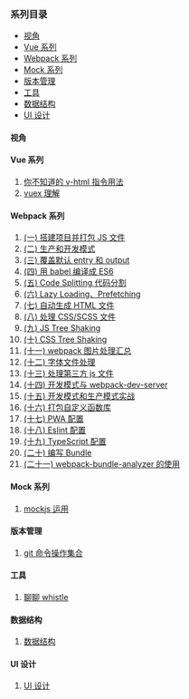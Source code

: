 ### <a name="目录">系列目录</a>

- [视角](#视角)
- [Vue 系列](#Vue是如何工作的系列)
- [Webpack 系列](#Webpack工作的系列)
- [Mock 系列](#mock运用)
- [版本管理](#版本管理)
- [工具](#工具)
- [数据结构](#数据结构)
- [UI 设计](#UI设计)
  <a name="视角"></a>

#### 视角

#### Vue 系列

1. [你不知道的 v-html 指令用法](https://github.com/1019483075/lingxi/issues/1)
2. [vuex 理解](https://github.com/1019483075/lingxi/issues/2)

#### Webpack 系列

1. [(一) 搭建项目并打包 JS 文件](https://github.com/1019483075/lingxi/issues/3)
2. [(二) 生产和开发模式](https://github.com/1019483075/lingxi/issues/4)
3. [(三) 覆盖默认 entry 和 output](https://github.com/1019483075/lingxi/issues/5)
4. [(四) 用 babel 编译成 ES6](https://github.com/1019483075/lingxi/issues/6)
5. [(五) Code Splitting 代码分割](https://github.com/1019483075/lingxi/issues/7)
6. [(六) Lazy Loading、Prefetching](https://github.com/1019483075/lingxi/issues/8)
7. [(七) 自动生成 HTML 文件](https://github.com/1019483075/lingxi/issues/9)
8. [(八) 处理 CSS/SCSS 文件](https://github.com/1019483075/lingxi/issues/10)
9. [(九) JS Tree Shaking](https://github.com/1019483075/lingxi/issues/11)
10. [(十) CSS Tree Shaking](https://github.com/1019483075/lingxi/issues/12)
11. [(十一) webpack 图片处理汇总](https://github.com/1019483075/lingxi/issues/13)
12. [(十二) 字体文件处理](https://github.com/1019483075/lingxi/issues/14)
13. [(十三) 处理第三方 js 文件](https://github.com/1019483075/lingxi/issues/15)
14. [(十四) 开发模式与 webpack-dev-server](https://github.com/1019483075/lingxi/issues/16)
15. [(十五) 开发模式和生产模式实战](https://github.com/1019483075/lingxi/issues/17)
16. [(十六) 打包自定义函数库](https://github.com/1019483075/lingxi/issues/18)
17. [(十七) PWA 配置](https://github.com/1019483075/lingxi/issues/19)
18. [(十八) Eslint 配置](https://github.com/1019483075/lingxi/issues/20)
19. [(十九) TypeScript 配置](https://github.com/1019483075/lingxi/issues/21)
20. [(二十) 编写 Bundle](https://github.com/1019483075/lingxi/issues/22)
21. [(二十一) webpack-bundle-analyzer 的使用](https://github.com/1019483075/lingxi/issues/23)

#### Mock 系列

1. [mockjs 运用](https://github.com/1019483075/lingxi/issues/24)

#### 版本管理

1. [git 命令操作集合](https://github.com/1019483075/lingxi/issues/25)

#### 工具

1. [聊聊 whistle]()

#### 数据结构

1. [数据结构]()

#### UI 设计

1. [UI 设计]()
